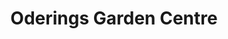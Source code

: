 ---
title: "Oderings Garden Centre"
url: /christchurch/oderings-garden-centre/
shop: Garten-Center
---
